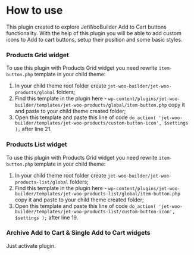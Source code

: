 # How to use
This plugin created to explore JetWooBuilder Add to Cart buttons functionality.
With the help of this plugin you will be able to add custom icons to Add to cart buttons,
setup their position and some basic styles.

### Products Grid widget
To use this plugin with Products Grid widget you need rewrite `item-button.php` template in your child theme:
1. In your child theme root folder create `jet-woo-builder/jet-woo-products/global` folders;
1. Find this template in the plugin here - `wp-content/plugins/jet-woo-builder/templates/jet-woo-products/global/item-button.php`
copy it and paste to your child theme created folder;
1. Open this template and paste this line of code `do_action( 'jet-woo-builder/templates/jet-woo-products/custom-button-icon', $settings );`
after line 21.

### Products List widget
To use this plugin with Products Grid widget you need rewrite `item-button.php` template in your child theme:
1. In your child theme root folder create `jet-woo-builder/jet-woo-products-list/global` folders;
1. Find this template in the plugin here - `wp-content/plugins/jet-woo-builder/templates/jet-woo-products-list/global/item-button.php`
   copy it and paste to your child theme created folder;
1. Open this template and paste this line of code `do_action( 'jet-woo-builder/templates/jet-woo-products-list/custom-button-icon', $settings );`
   after line 19.

### Archive Add to Cart & Single Add to Cart widgets
Just activate plugin.